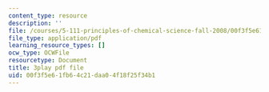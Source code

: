 ```yaml
---
content_type: resource
description: ''
file: /courses/5-111-principles-of-chemical-science-fall-2008/00f3f5e61fb64c21daa04f18f25f34b1_pAuRZr0AHhI.pdf
file_type: application/pdf
learning_resource_types: []
ocw_type: OCWFile
resourcetype: Document
title: 3play pdf file
uid: 00f3f5e6-1fb6-4c21-daa0-4f18f25f34b1
---
```

